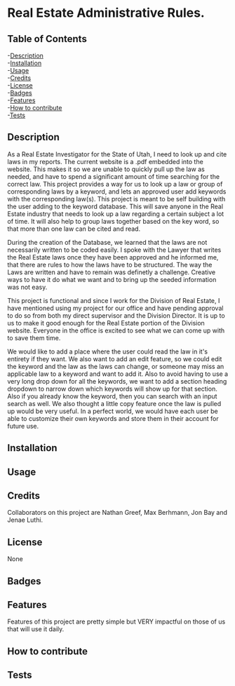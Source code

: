 # Real Estate Administrative Rules. 
   
 
 ## Table of Contents
-[Description](#description)  
-[Installation](#installation)  
-[Usage](#usage)  
-[Credits](#credits)  
-[License](#license)  
-[Badges](#badges)  
-[Features](#features)  
-[How to contribute](#contribute)  
-[Tests](#tests)  

 ## Description
 
 As a Real Estate Investigator for the State of Utah, I need to look up and cite laws in my reports. The current website is a .pdf embedded into the website.  This makes it so we are unable to quickly pull up the law as needed, and have to spend a significant amount of time searching for the correct law.
 This project provides a way for us to look up a law or group of corresponding laws by a keyword, and lets an approved user add keywords with the corresponding law(s). This project is meant to be self building with the user adding to the keyword database. 
 This will save anyone in the Real Estate industry that needs to look up a law regarding a certain subject a lot of time. It will also help to group laws together based on the key word, so that more than one law can be cited and read. 

 During the creation of the Database, we learned that the laws are not necessarily written to be coded easily. I spoke with the Lawyer that writes the Real Estate laws once they have been approved and he informed me, that there are rules to how the laws have to be structured. The way the Laws are written and have to remain was definetly a challenge. Creative ways to have it do what we want and to bring up the seeded information was not easy.

 This project is functional and since I work for the Division of Real Estate, I have mentioned using my project for our office and have pending approval to do so from both my direct supervisor and the Division Director. It is up to us to make it good enough for the Real Estate portion of the Division website. Everyone in the office is excited to see what we can come up with to save them time.

 We would like to add a place where the user could read the law in it's entirety if they want. We also want to add an edit feature, so we could edit the keyword and the law as the laws can change, or someone may miss an applicable law to a keyword and want to add it.  Also to avoid having to use a very long drop down for all the keywords, we want to add a section heading dropdown to narrow down which keywords will show up for that section.  Also if you already know the keyword, then you can search with an input search as well.  We also thought a little copy feature once the law is pulled up would be very useful.  In a perfect world, we would have each user be able to customize their own keywords and store them in their account for future use.   

## Installation

## Usage

## Credits
 Collaborators on this project are Nathan Greef, Max Berhmann, Jon Bay and Jenae Luthi. 
## License
None
## Badges
## Features
Features of this project are pretty simple but VERY impactful on those of us that will use it daily. 
## How to contribute

## Tests

